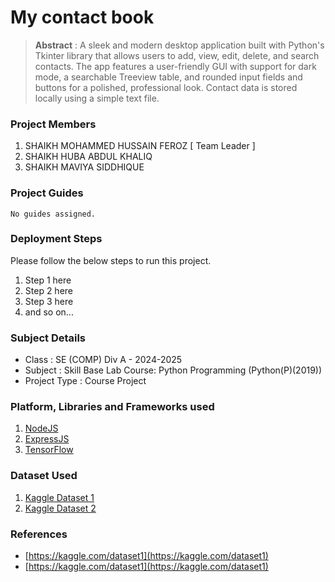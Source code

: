 # My contact book

> **Abstract** : A sleek and modern desktop application built with Python's Tkinter library that allows users to add, view, edit, delete, and search contacts. The app features a user-friendly GUI with support for dark mode, a searchable Treeview table, and rounded input fields and buttons for a polished, professional look. Contact data is stored locally using a simple text file.

### Project Members
1. SHAIKH MOHAMMED HUSSAIN FEROZ  [ Team Leader ] 
2. SHAIKH HUBA ABDUL KHALIQ 
3. SHAIKH MAVIYA SIDDHIQUE 

### Project Guides
    No guides assigned.

### Deployment Steps
Please follow the below steps to run this project.
1. Step 1 here
2. Step 2 here
3. Step 3 here
3. and so on...

### Subject Details
- Class : SE (COMP) Div A - 2024-2025
- Subject : Skill Base Lab Course: Python Programming (Python(P)(2019))
- Project Type : Course Project

### Platform, Libraries and Frameworks used
1. [NodeJS](https://nodejs.org)
2. [ExpressJS](https://expressjs.org)
3. [TensorFlow](https://tensorflowjs.com)

### Dataset Used
1. [Kaggle Dataset 1](https://kaggle.com/dataset1)
2. [Kaggle Dataset 2](https://kaggle.com/dataset2)

### References
- [https://kaggle.com/dataset1](https://kaggle.com/dataset1)
- [https://kaggle.com/dataset1](https://kaggle.com/dataset1)
